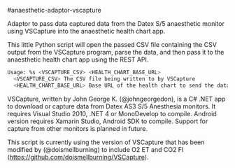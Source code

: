 #anaesthetic-adaptor-vscapture

Adaptor to pass data captured data from the Datex S/5 anaesthetic monitor using
VSCapture into the anaesthetic health chart app.

This little Python script will open the passed CSV file containing the CSV
output from the VSCapture program, parse the data, and then pass it to the
anaesthetic health chart app using the REST API.

```bash
Usage: %s <VSCAPTURE_CSV> <HEALTH_CHART_BASE_URL>
  <VSCAPTURE_CSV> The CSV file being written to by VSCapture
  <HEALTH_CHART_BASE_URL> Base URL of the health chart to send the data to
```

VSCapture, written by John George K. (@johngeorgedon), is a C# .NET app to
download or capture data from Datex AS3 S/5 Anesthesia monitors. It requires
Visual Studio 2010, .NET 4 or MonoDevelop to compile. Android version requires
Xamarin Studio, Android SDK to compile. Support for capture from other
monitors is planned in future.

This script is currently using the version of VSCapture that has been modified
by (@doismellburning) to include O2 ET and CO2 FI
(https://github.com/doismellburning/VSCapture).
